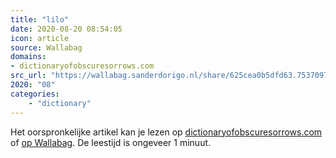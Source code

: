 ```yaml
---
title: "lilo"
date: 2020-08-20 08:54:05
icon: article
source: Wallabag
domains:
- dictionaryofobscuresorrows.com
src_url: "https://wallabag.sanderdorigo.nl/share/625cea0b5dfd63.75370970"
2020: "08"
categories:
    - "dictionary"
---
```

Het oorspronkelijke artikel kan je lezen op [dictionaryofobscuresorrows.com](https://www.dictionaryofobscuresorrows.com/post/187649554940/lilo) of [op Wallabag](https://wallabag.sanderdorigo.nl/share/625cea0b5dfd63.75370970). De leestijd is ongeveer 1 minuut.